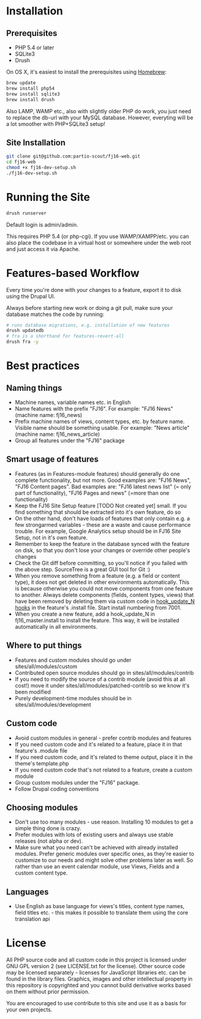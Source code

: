 # Installation

## Prerequisites

- PHP 5.4 or later
- SQLite3
- Drush

On OS X, it's easiest to install the prerequisites using [Homebrew](http://brew.sh/):
```sh
brew update
brew install php54
brew install sqlite3
brew install drush
```

Also LAMP, WAMP etc., also with slightly older PHP do work, you just need to replace the db-url with your MySQL database. However, everyting will be a lot smoother with PHP+SQLite3 setup!

## Site Installation

```sh
git clone git@github.com:partio-scout/fj16-web.git
cd fj16-web
chmod +x fj16-dev-setup.sh
./fj16-dev-setup.sh
```

# Running the Site

```sh
drush runserver
```

Default login is admin/admin.

This requires PHP 5.4 (or php-cgi). If you use WAMP/XAMPP/etc. you can also place the codebase in a virtual host or somewhere under the web root and just access it via Apache.

# Features-based Workflow

Every time you're done with your changes to a feature, export it to disk using the Drupal UI.

Always before starting new work or doing a git pull, make sure your database matches the code by running:
```sh
# runs database migrations, e.g. installation of new features
drush updatedb
# fra is a shorthand for features-revert-all
drush fra -y
```

# Best practices

## Naming things

- Machine names, variable names etc. in English
- Name features with the prefix "FJ16". For example: "FJ16 News" (machine name: fj16_news)
- Prefix machine names of views, content types, etc. by feature name. Visible name should be something usable. For example: "News article" (machine name: fj16_news_article)
- Group all features under the "FJ16" package

## Smart usage of features

- Features (as in Features-module features) should generally do one complete functionality, but not more. Good examples are: "FJ16 News", "FJ16 Content pages". Bad examples are: "FJ16 latest news list" (= only part of functionality), "FJ16 Pages and news" (=more than one functionality)
- Keep the FJ16 Site Setup feature [TODO Not created yet] small. If you find something that should be extracted into it's own feature, do so
- On the other hand, don't have loads of features that only contain e.g. a few strongarmed variables - these are a waste and cause performance trouble. For example, Google Analytics setup should be in FJ16 Site Setup, not in it's own feature.
- Remember to keep the feature in the database synced with the feature on disk, so that you don't lose your changes or override other people's changes
- Check the Git diff before committing, so you'll notice if you failed with the above step. SourceTree is a great GUI tool for Git :)
- When you remove something from a feature (e.g. a field or content type), it does not get deleted in other environments automatically. This is because otherwise you could not move components from one feature to another. Always delete components (fields, content types, views) that have been removed by deleting them via custom code in [hook_update_N hooks](https://api.drupal.org/api/drupal/modules!system!system.api.php/function/hook_update_N/7) in the feature's .install file. Start install numbering from 7001.
- When you create a new feature, add a hook_update_N in fj16_master.install to install the feature. This way, it will be installed automatically in all environments.

## Where to put things

- Features and custom modules should go under sites/all/modules/custom
- Contributed open source modules should go in sites/all/modules/contrib 
- If you need to modify the source of a contrib module (avoid this at all cost!) move it under sites/all/modules/patched-contrib so we know it's been modified
- Purely development-time modules should be in sites/all/modules/development

## Custom code

- Avoid custom modules in general - prefer contrib modules and features
- If you need custom code and it's related to a feature, place it in that feature's .module file
- If you need custom code, and it's related to theme output, place it in the theme's template.php
- If you need custom code that's not related to a feature, create a custom module
- Group custom modules under the "FJ16" package.
- Follow Drupal coding conventions

## Choosing modules

- Don't use too many modules - use reason. Installing 10 modules to get a simple thing done is crazy.
- Prefer modules with lots of existing users and always use stable releases (not alpha or dev).
- Make sure what you need can't be achieved with already installed modules. Prefer generic modules over specific ones, as they're easier to customize to our needs and might solve other problems later as well. So rather than use an event calendar module, use Views, Fields and a custom content type.

## Languages

- Use English as base language for views's titles, content type names, field titles etc. - this makes it possible to translate them using the core translation api

# License

All PHP source code and all custom code in this project is licensed under GNU GPL version 2 (see LICENSE.txt for the license). Other source code may be licensed separately - licenses for JavaScript libraries etc. can be found in the library files. Graphics, images and other intellectual property in this repository is copyrighted and you cannot build derivative works based on them without prior permission.

You are encouraged to use contribute to this site and use it as a basis for your own projects.

